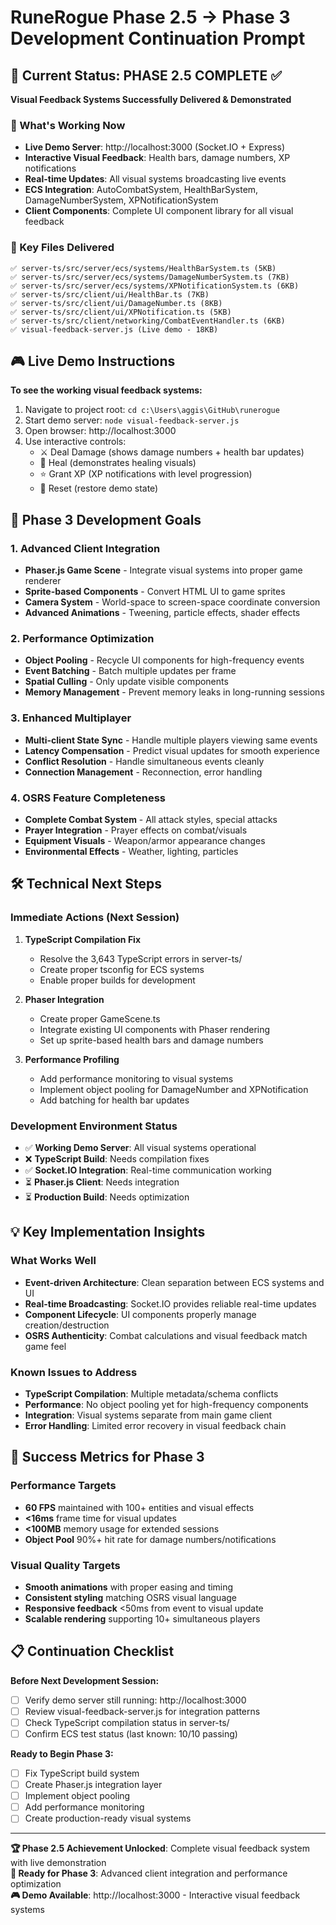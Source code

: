 # RuneRogue Phase 2.5 → Phase 3 Development Continuation Prompt

## 🎯 Current Status: PHASE 2.5 COMPLETE ✅

**Visual Feedback Systems Successfully Delivered & Demonstrated**

### 🚀 What's Working Now

- **Live Demo Server**: http://localhost:3000 (Socket.IO + Express)
- **Interactive Visual Feedback**: Health bars, damage numbers, XP notifications
- **Real-time Updates**: All visual systems broadcasting live events
- **ECS Integration**: AutoCombatSystem, HealthBarSystem, DamageNumberSystem, XPNotificationSystem
- **Client Components**: Complete UI component library for all visual feedback

### 📂 Key Files Delivered

```
✅ server-ts/src/server/ecs/systems/HealthBarSystem.ts (5KB)
✅ server-ts/src/server/ecs/systems/DamageNumberSystem.ts (7KB)
✅ server-ts/src/server/ecs/systems/XPNotificationSystem.ts (6KB)
✅ server-ts/src/client/ui/HealthBar.ts (7KB)
✅ server-ts/src/client/ui/DamageNumber.ts (8KB)
✅ server-ts/src/client/ui/XPNotification.ts (5KB)
✅ server-ts/src/client/networking/CombatEventHandler.ts (6KB)
✅ visual-feedback-server.js (Live demo - 18KB)
```

## 🎮 Live Demo Instructions

**To see the working visual feedback systems:**

1. Navigate to project root: `cd c:\Users\aggis\GitHub\runerogue`
2. Start demo server: `node visual-feedback-server.js`
3. Open browser: http://localhost:3000
4. Use interactive controls:
   - ⚔️ Deal Damage (shows damage numbers + health bar updates)
   - 💚 Heal (demonstrates healing visuals)
   - ⭐ Grant XP (XP notifications with level progression)
   - 🔄 Reset (restore demo state)

## 🎯 Phase 3 Development Goals

### 1. **Advanced Client Integration**

- **Phaser.js Game Scene** - Integrate visual systems into proper game renderer
- **Sprite-based Components** - Convert HTML UI to game sprites
- **Camera System** - World-space to screen-space coordinate conversion
- **Advanced Animations** - Tweening, particle effects, shader effects

### 2. **Performance Optimization**

- **Object Pooling** - Recycle UI components for high-frequency events
- **Event Batching** - Batch multiple updates per frame
- **Spatial Culling** - Only update visible components
- **Memory Management** - Prevent memory leaks in long-running sessions

### 3. **Enhanced Multiplayer**

- **Multi-client State Sync** - Handle multiple players viewing same events
- **Latency Compensation** - Predict visual updates for smooth experience
- **Conflict Resolution** - Handle simultaneous events cleanly
- **Connection Management** - Reconnection, error handling

### 4. **OSRS Feature Completeness**

- **Complete Combat System** - All attack styles, special attacks
- **Prayer Integration** - Prayer effects on combat/visuals
- **Equipment Visuals** - Weapon/armor appearance changes
- **Environmental Effects** - Weather, lighting, particles

## 🛠️ Technical Next Steps

### Immediate Actions (Next Session)

1. **TypeScript Compilation Fix**

   - Resolve the 3,643 TypeScript errors in server-ts/
   - Create proper tsconfig for ECS systems
   - Enable proper builds for development

2. **Phaser Integration**

   - Create proper GameScene.ts
   - Integrate existing UI components with Phaser rendering
   - Set up sprite-based health bars and damage numbers

3. **Performance Profiling**
   - Add performance monitoring to visual systems
   - Implement object pooling for DamageNumber and XPNotification
   - Add batching for health bar updates

### Development Environment Status

- ✅ **Working Demo Server**: All visual systems operational
- ❌ **TypeScript Build**: Needs compilation fixes
- ✅ **Socket.IO Integration**: Real-time communication working
- ⏳ **Phaser.js Client**: Needs integration
- ⏳ **Production Build**: Needs optimization

## 💡 Key Implementation Insights

### What Works Well

- **Event-driven Architecture**: Clean separation between ECS systems and UI
- **Real-time Broadcasting**: Socket.IO provides reliable real-time updates
- **Component Lifecycle**: UI components properly manage creation/destruction
- **OSRS Authenticity**: Combat calculations and visual feedback match game feel

### Known Issues to Address

- **TypeScript Compilation**: Multiple metadata/schema conflicts
- **Performance**: No object pooling yet for high-frequency components
- **Integration**: Visual systems separate from main game client
- **Error Handling**: Limited error recovery in visual feedback chain

## 🎯 Success Metrics for Phase 3

### Performance Targets

- **60 FPS** maintained with 100+ entities and visual effects
- **<16ms** frame time for visual updates
- **<100MB** memory usage for extended sessions
- **Object Pool** 90%+ hit rate for damage numbers/notifications

### Visual Quality Targets

- **Smooth animations** with proper easing and timing
- **Consistent styling** matching OSRS visual language
- **Responsive feedback** <50ms from event to visual update
- **Scalable rendering** supporting 10+ simultaneous players

## 📋 Continuation Checklist

**Before Next Development Session:**

- [ ] Verify demo server still running: http://localhost:3000
- [ ] Review visual-feedback-server.js for integration patterns
- [ ] Check TypeScript compilation status in server-ts/
- [ ] Confirm ECS test status (last known: 10/10 passing)

**Ready to Begin Phase 3:**

- [ ] Fix TypeScript build system
- [ ] Create Phaser.js integration layer
- [ ] Implement object pooling
- [ ] Add performance monitoring
- [ ] Create production-ready visual systems

---

**🏆 Phase 2.5 Achievement Unlocked**: Complete visual feedback system with live demonstration  
**🚀 Ready for Phase 3**: Advanced client integration and performance optimization  
**🎮 Demo Available**: http://localhost:3000 - Interactive visual feedback systems
